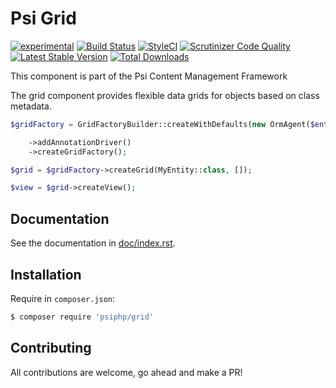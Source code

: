 # Psi Grid

[![experimental](http://badges.github.io/stability-badges/dist/experimental.svg)](http://github.com/badges/stability-badges)
[![Build Status](https://travis-ci.org/psiphp/grid.svg?branch=master)](https://travis-ci.org/psiphp/grid)
[![StyleCI](https://styleci.io/repos/72853910/shield)](https://styleci.io/repos/72853910)
[![Scrutinizer Code
Quality](https://scrutinizer-ci.com/g/psiphp/grid/badges/quality-score.png?b=master)](https://scrutinizer-ci.com/g/psiphp/grid/?branch=master)
[![Latest Stable Version](https://poser.pugx.org/psiphp/grid/version.png?format=plastic)](https://packagist.org/packages/psiphp/grid)
[![Total Downloads](https://poser.pugx.org/psiphp/grid/d/total.png?format=plastic)](https://packagist.org/packages/psiphp/grid)


This component is part of the Psi Content Management Framework

The grid component provides flexible data grids for objects based on class metadata.

```php
$gridFactory = GridFactoryBuilder::createWithDefaults(new OrmAgent($entityManager))

    ->addAnnotationDriver()
    ->createGridFactory();

$grid = $gridFactory->createGrid(MyEntity::class, []);

$view = $grid->createView();
```

## Documentation

See the documentation in [doc/index.rst](https://github.com/psiphp/grid/blob/master/docs/index.rst).

## Installation

Require in `composer.json`:

```bash
$ composer require 'psiphp/grid'
```

## Contributing

All contributions are welcome, go ahead and make a PR!

